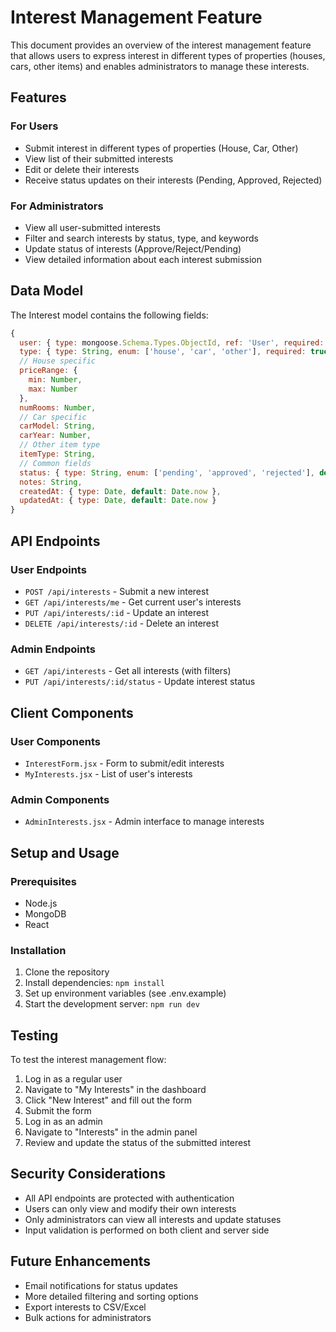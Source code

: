 # Interest Management Feature

This document provides an overview of the interest management feature that allows users to express interest in different types of properties (houses, cars, other items) and enables administrators to manage these interests.

## Features

### For Users
- Submit interest in different types of properties (House, Car, Other)
- View list of their submitted interests
- Edit or delete their interests
- Receive status updates on their interests (Pending, Approved, Rejected)

### For Administrators
- View all user-submitted interests
- Filter and search interests by status, type, and keywords
- Update status of interests (Approve/Reject/Pending)
- View detailed information about each interest submission

## Data Model

The Interest model contains the following fields:

```javascript
{
  user: { type: mongoose.Schema.Types.ObjectId, ref: 'User', required: true },
  type: { type: String, enum: ['house', 'car', 'other'], required: true },
  // House specific
  priceRange: {
    min: Number,
    max: Number
  },
  numRooms: Number,
  // Car specific
  carModel: String,
  carYear: Number,
  // Other item type
  itemType: String,
  // Common fields
  status: { type: String, enum: ['pending', 'approved', 'rejected'], default: 'pending' },
  notes: String,
  createdAt: { type: Date, default: Date.now },
  updatedAt: { type: Date, default: Date.now }
}
```

## API Endpoints

### User Endpoints
- `POST /api/interests` - Submit a new interest
- `GET /api/interests/me` - Get current user's interests
- `PUT /api/interests/:id` - Update an interest
- `DELETE /api/interests/:id` - Delete an interest

### Admin Endpoints
- `GET /api/interests` - Get all interests (with filters)
- `PUT /api/interests/:id/status` - Update interest status

## Client Components

### User Components
- `InterestForm.jsx` - Form to submit/edit interests
- `MyInterests.jsx` - List of user's interests

### Admin Components
- `AdminInterests.jsx` - Admin interface to manage interests

## Setup and Usage

### Prerequisites
- Node.js
- MongoDB
- React

### Installation
1. Clone the repository
2. Install dependencies: `npm install`
3. Set up environment variables (see .env.example)
4. Start the development server: `npm run dev`

## Testing

To test the interest management flow:

1. Log in as a regular user
2. Navigate to "My Interests" in the dashboard
3. Click "New Interest" and fill out the form
4. Submit the form
5. Log in as an admin
6. Navigate to "Interests" in the admin panel
7. Review and update the status of the submitted interest

## Security Considerations

- All API endpoints are protected with authentication
- Users can only view and modify their own interests
- Only administrators can view all interests and update statuses
- Input validation is performed on both client and server side

## Future Enhancements

- Email notifications for status updates
- More detailed filtering and sorting options
- Export interests to CSV/Excel
- Bulk actions for administrators

